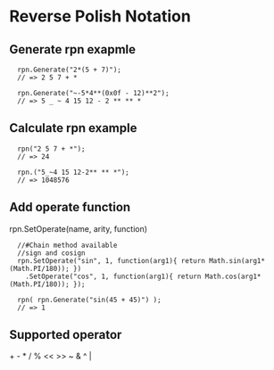 # Reverse Polish Notation

## Generate rpn exapmle
```javascript:Generate
  rpn.Generate("2*(5 + 7)");
  // => 2 5 7 + *

  rpn.Generate("~-5*4**(0x0f - 12)**2");
  // => 5 _ ~ 4 15 12 - 2 ** ** *
```

## Calculate rpn example
```javascript:Calculate
  rpn("2 5 7 + *");
  // => 24

  rpn.("5_~4 15 12-2** ** *");
  // => 1048576
```

## Add operate function
rpn.SetOperate(name, arity, function)
```javascript:Add operator
  //#Chain method available
  //sign and cosign
  rpn.SetOperate("sin", 1, function(arg1){ return Math.sin(arg1*(Math.PI/180)); })
    .SetOperate("cos", 1, function(arg1){ return Math.cos(arg1*(Math.PI/180)); });

  rpn( rpn.Generate("sin(45 + 45)") );
  // => 1
```

## Supported operator
  \+ - \* / % << >> ~ & ^ |
